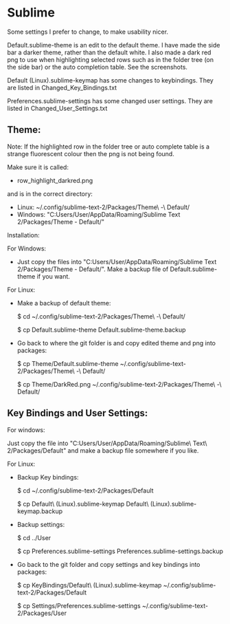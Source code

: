 Sublime
=======

Some settings I prefer to change, to make usability nicer.

Default.sublime-theme is an edit to the default theme. I have made the side bar a darker theme,
rather than the default white. I also made a dark red png to use when highlighting selected rows
such as in the folder tree (on the side bar) or the auto completion table. See the screenshots.

Default (Linux).sublime-keymap has some changes to keybindings. They are listed
in Changed_Key_Bindings.txt

Preferences.sublime-settings has some changed user settings. They are listed in
Changed_User_Settings.txt


Theme:
--------
Note: If the highlighted row in the folder tree or auto complete table is a strange
fluorescent colour then the png is not being found.

Make sure it is called:

- row_highlight_darkred.png

and is in the correct directory:

- Linux: ~/.config/sublime-text-2/Packages/Theme\ -\ Default/
- Windows: "C:Users/User/AppData/Roaming/Sublime Text 2/Packages/Theme - Default/"


Installation:

For Windows:

- Just copy the files into "C:Users/User/AppData/Roaming/Sublime Text 2/Packages/Theme - Default/".
Make a backup file of Default.sublime-theme if you want.


For Linux:

- Make a backup of default theme:

  $ cd ~/.config/sublime-text-2/Packages/Theme\ -\ Default/

  $ cp Default.sublime-theme Default.sublime-theme.backup


- Go back to where the git folder is and copy edited theme and png into packages:

  $ cp Theme/Default.sublime-theme ~/.config/sublime-text-2/Packages/Theme\ -\ Default/

  $ cp Theme/DarkRed.png ~/.config/sublime-text-2/Packages/Theme\ -\ Default/

Key Bindings and User Settings:
--------------------------------
For windows:

Just copy the file into "C:Users/User/AppData/Roaming/Sublime\ Text\ 2/Packages/Default"
and make a backup file somewhere if you like.


For Linux:
- Backup Key bindings:

  $ cd ~/.config/sublime-text-2/Packages/Default

  $ cp Default\ \(Linux\).sublime-keymap Default\ \(Linux\).sublime-keymap.backup

- Backup settings:

  $ cd ../User

  $ cp Preferences.sublime-settings Preferences.sublime-settings.backup


- Go back to the git folder and copy settings and key bindings into packages:

  $ cp KeyBindings/Default\ \(Linux\).sublime-keymap ~/.config/sublime-text-2/Packages/Default

  $ cp Settings/Preferences.sublime-settings ~/.config/sublime-text-2/Packages/User
